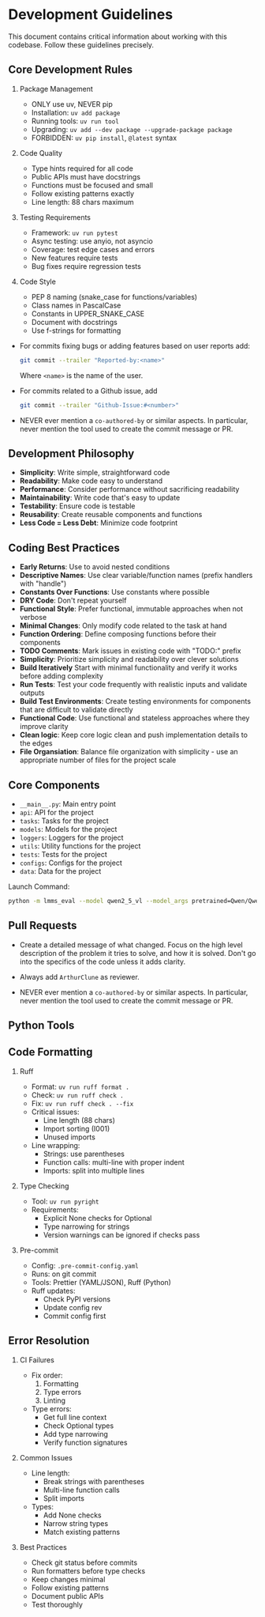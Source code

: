# Development Guidelines

This document contains critical information about working with this codebase. Follow these guidelines precisely.

## Core Development Rules

1. Package Management
   - ONLY use uv, NEVER pip
   - Installation: `uv add package`
   - Running tools: `uv run tool`
   - Upgrading: `uv add --dev package --upgrade-package package`
   - FORBIDDEN: `uv pip install`, `@latest` syntax

2. Code Quality
   - Type hints required for all code
   - Public APIs must have docstrings
   - Functions must be focused and small
   - Follow existing patterns exactly
   - Line length: 88 chars maximum

3. Testing Requirements
   - Framework: `uv run pytest`
   - Async testing: use anyio, not asyncio
   - Coverage: test edge cases and errors
   - New features require tests
   - Bug fixes require regression tests

4. Code Style
    - PEP 8 naming (snake_case for functions/variables)
    - Class names in PascalCase
    - Constants in UPPER_SNAKE_CASE
    - Document with docstrings
    - Use f-strings for formatting

- For commits fixing bugs or adding features based on user reports add:
  ```bash
  git commit --trailer "Reported-by:<name>"
  ```
  Where `<name>` is the name of the user.

- For commits related to a Github issue, add
  ```bash
  git commit --trailer "Github-Issue:#<number>"
  ```
- NEVER ever mention a `co-authored-by` or similar aspects. In particular, never
  mention the tool used to create the commit message or PR.

## Development Philosophy

- **Simplicity**: Write simple, straightforward code
- **Readability**: Make code easy to understand
- **Performance**: Consider performance without sacrificing readability
- **Maintainability**: Write code that's easy to update
- **Testability**: Ensure code is testable
- **Reusability**: Create reusable components and functions
- **Less Code = Less Debt**: Minimize code footprint

## Coding Best Practices

- **Early Returns**: Use to avoid nested conditions
- **Descriptive Names**: Use clear variable/function names (prefix handlers with "handle")
- **Constants Over Functions**: Use constants where possible
- **DRY Code**: Don't repeat yourself
- **Functional Style**: Prefer functional, immutable approaches when not verbose
- **Minimal Changes**: Only modify code related to the task at hand
- **Function Ordering**: Define composing functions before their components
- **TODO Comments**: Mark issues in existing code with "TODO:" prefix
- **Simplicity**: Prioritize simplicity and readability over clever solutions
- **Build Iteratively** Start with minimal functionality and verify it works before adding complexity
- **Run Tests**: Test your code frequently with realistic inputs and validate outputs
- **Build Test Environments**: Create testing environments for components that are difficult to validate directly
- **Functional Code**: Use functional and stateless approaches where they improve clarity
- **Clean logic**: Keep core logic clean and push implementation details to the edges
- **File Organsiation**: Balance file organization with simplicity - use an appropriate number of files for the project scale


## Core Components

- `__main__.py`: Main entry point
- `api`: API for the project
- `tasks`: Tasks for the project
- `models`: Models for the project
- `loggers`: Loggers for the project
- `utils`: Utility functions for the project
- `tests`: Tests for the project
- `configs`: Configs for the project
- `data`: Data for the project

Launch Command:

```bash
python -m lmms_eval --model qwen2_5_vl --model_args pretrained=Qwen/Qwen2.5-VL-3B-Instruct,max_pixels=12845056,attn_implementation=sdpa --tasks mmmu,mme,mmlu_flan_n_shot_generative --batch_size 128 --limit 8 --device cuda:0
```




## Pull Requests

- Create a detailed message of what changed. Focus on the high level description of
  the problem it tries to solve, and how it is solved. Don't go into the specifics of the
  code unless it adds clarity.

- Always add `ArthurClune` as reviewer.

- NEVER ever mention a `co-authored-by` or similar aspects. In particular, never
  mention the tool used to create the commit message or PR.

## Python Tools

## Code Formatting

1. Ruff
   - Format: `uv run ruff format .`
   - Check: `uv run ruff check .`
   - Fix: `uv run ruff check . --fix`
   - Critical issues:
     - Line length (88 chars)
     - Import sorting (I001)
     - Unused imports
   - Line wrapping:
     - Strings: use parentheses
     - Function calls: multi-line with proper indent
     - Imports: split into multiple lines

2. Type Checking
   - Tool: `uv run pyright`
   - Requirements:
     - Explicit None checks for Optional
     - Type narrowing for strings
     - Version warnings can be ignored if checks pass

3. Pre-commit
   - Config: `.pre-commit-config.yaml`
   - Runs: on git commit
   - Tools: Prettier (YAML/JSON), Ruff (Python)
   - Ruff updates:
     - Check PyPI versions
     - Update config rev
     - Commit config first

## Error Resolution

1. CI Failures
   - Fix order:
     1. Formatting
     2. Type errors
     3. Linting
   - Type errors:
     - Get full line context
     - Check Optional types
     - Add type narrowing
     - Verify function signatures

2. Common Issues
   - Line length:
     - Break strings with parentheses
     - Multi-line function calls
     - Split imports
   - Types:
     - Add None checks
     - Narrow string types
     - Match existing patterns

3. Best Practices
   - Check git status before commits
   - Run formatters before type checks
   - Keep changes minimal
   - Follow existing patterns
   - Document public APIs
   - Test thoroughly